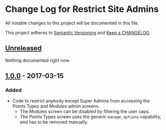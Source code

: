# Change Log for Restrict Site Admins

All notable changes to this project will be documented in this file.

This project adheres to [Semantic Versioning](http://semver.org/) and [Keep a CHANGELOG](http://keepachangelog.com/).

## [Unreleased]

Nothing documented right now.

## [1.0.0] - 2017-03-15

### Added

- Code to restrict anybody except Super Admins from accessing the Points Types and Modules admin screens.
  - The Modules screen can be disabled by filtering the user caps.
  - The Points Types screen uses the generic `manage_options` capability, and has to be removed manually.

[unreleased]: https://github.com/WordPoints/wordpoints/compare/master...HEAD
[1.0.0]: https://github.com/WordPoints/wordpoints/compare/...1.0.0
